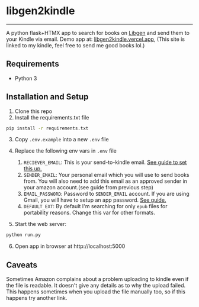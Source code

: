 # libgen2kindle
----
A python flask+HTMX app to search for books on [Libgen](libgen.is) and send them to your Kindle via email.
Demo app at: [libgen2kindle.vercel.app](libgen2kindle.vercel.app), (This site is linked to my kindle, feel free to send me good books lol.)


## Requirements

* Python 3

## Installation and Setup

1. Clone this repo
2. Install the requirements.txt file
 ```bash
 pip install -r requirements.txt
 ```
3. Copy `.env.example` into a new `.env` file
4. Replace the following env vars in `.env` file
    1.  `RECIEVER_EMAIL`: This is your send-to-kindle email. [See guide to set this up.](https://www.amazon.com/sendtokindle/email)
    2. `SENDER_EMAIL`: Your personal email which you will use to send books from. You will also need to add this email as an approved sender in your amazon account.(see guide from previous step)
    3. `EMAIL_PASSWORD`: Password to `SENDER_EMAIL` account. If you are using Gmail, you will have to setup an app password. [See guide.](https://support.google.com/mail/answer/185833?hl=en)
    4. `DEFAULT_EXT`: By default I'm searching for only `epub` files for portability reasons. Change this var for other formats.
    
5. Start the web server:
  ```bash
  python run.py
  ```
6. Open app in browser at http://localhost:5000


## Caveats

Sometimes Amazon complains about a problem uploading to kindle even if the file is readable. It doesn't give any details as to why the upload failed. This happens sometimes when you upload the file manually too, so if this happens try another link.

